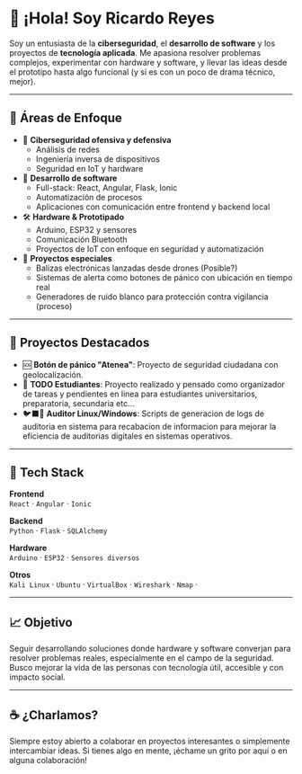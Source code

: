 # 👋 ¡Hola! Soy Ricardo Reyes

Soy un entusiasta de la **ciberseguridad**, el **desarrollo de software** y los proyectos de **tecnología aplicada**. Me apasiona resolver problemas complejos, experimentar con hardware y software, y llevar las ideas desde el prototipo hasta algo funcional (y si es con un poco de drama técnico, mejor).

---

## 🚀 Áreas de Enfoque

- 🔐 **Ciberseguridad ofensiva y defensiva**
  - Análisis de redes
  - Ingeniería inversa de dispositivos
  - Seguridad en IoT y hardware
- 🧠 **Desarrollo de software**
  - Full-stack: React, Angular, Flask, Ionic
  - Automatización de procesos
  - Aplicaciones con comunicación entre frontend y backend local
- 🛠️ **Hardware & Prototipado**
  - Arduino, ESP32 y sensores
  - Comunicación Bluetooth
  - Proyectos de IoT con enfoque en seguridad y automatización
- 📡 **Proyectos especiales**
  - Balizas electrónicas lanzadas desde drones (Posible?)
  - Sistemas de alerta como botones de pánico con ubicación en tiempo real
  - Generadores de ruido blanco para protección contra vigilancia (proceso)

---

## 🧪 Proyectos Destacados

- 🆘 **Botón de pánico "Atenea"**: Proyecto de seguridad ciudadana con geolocalización.
- 🏫 **TODO Estudiantes**: Proyecto realizado y pensado como organizador de tareas y pendientes en linea para estudiantes universitarios, preparatoria, secundaria etc...
- 🐦‍⬛🦅 **Auditor Linux/Windows**: Scripts de generacion de logs de auditoria en sistema para recabacion de informacion para mejorar la eficiencia de auditorias digitales en sistemas operativos.
---

## 🧰 Tech Stack

**Frontend**  
`React` · `Angular` · `Ionic`  

**Backend**  
`Python` · `Flask` · `SQLAlchemy`

**Hardware**  
`Arduino` · `ESP32` · `Sensores diversos`

**Otros**  
`Kali Linux` · `Ubuntu` · `VirtualBox` · `Wireshark` · `Nmap` ·

---

## 📈 Objetivo

Seguir desarrollando soluciones donde hardware y software converjan para resolver problemas reales, especialmente en el campo de la seguridad. Busco mejorar la vida de las personas con tecnología útil, accesible y con impacto social.

---

## ☕ ¿Charlamos?

Siempre estoy abierto a colaborar en proyectos interesantes o simplemente intercambiar ideas. Si tienes algo en mente, ¡échame un grito por aquí o en alguna colaboración!

